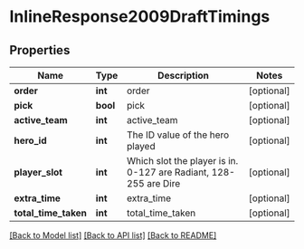 # InlineResponse2009DraftTimings

## Properties
Name | Type | Description | Notes
------------ | ------------- | ------------- | -------------
**order** | **int** | order | [optional] 
**pick** | **bool** | pick | [optional] 
**active_team** | **int** | active_team | [optional] 
**hero_id** | **int** | The ID value of the hero played | [optional] 
**player_slot** | **int** | Which slot the player is in. 0-127 are Radiant, 128-255 are Dire | [optional] 
**extra_time** | **int** | extra_time | [optional] 
**total_time_taken** | **int** | total_time_taken | [optional] 

[[Back to Model list]](../README.md#documentation-for-models) [[Back to API list]](../README.md#documentation-for-api-endpoints) [[Back to README]](../README.md)


